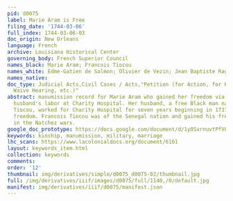 ```yaml
---
pid: d0075
label: Marie Aram is Free
filing_date: '1744-03-06'
full_index: 1744-03-06-03
doc_origin: New Orleans
language: French
archive: Louisiana Historical Center
governing_body: French Superior Council
names_black: Marie Aram; Francois Tiocou
names_white: Edme-Gatien de Salmon; Olivier de Vezin; Jean Baptiste Raguet
names_native:
doc_type: Judicial Acts,Civil Cases / Acts,"Petition (for Action, for Hearing, to
  Waive Hearing, etc.)"
abstract: manumission record for Marie Aram who gained her freedom via her and her
  husband's labor at Charity Hospital. Her husband, a free Black man named Francois
  Tiocou, worked for Charity Hospital for seven years beginning in 1737 for his wife's
  freedom. Francois Tiocou was of the Senegal nation and gained his freedom from service
  in the Natchez wars.
google_doc_prototype: https://docs.google.com/document/d/1y8SxrnuvtPfV8dGukHnWlRzv11ZhTpX2ar4RGxJ_pmM/edit?usp=sharing
keywords: kinship, manumission, military, marriage
lhc_scans: https://www.lacolonialdocs.org/document/6161
layout: keywords_item.html
collection: keywords
comments:
order: '12'
thumbnail: img/derivatives/simple/d0075_d0075-02/thumbnail.jpg
full: /img/derivatives/iiif/images/d0075/full/1140,/0/default.jpg
manifest: img/derivatives/iiif/d0075/manifest.json
---
```

